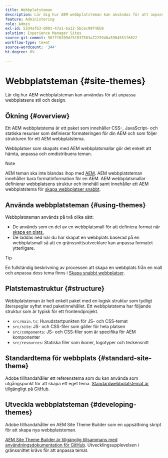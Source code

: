 ```yaml
---
title: Webbplatsteman
description: Lär dig hur AEM webbplatsteman kan användas för att anpassa webbplatsens stil och design.
feature: Administering
role: Admin
exl-id: 53d4afb3-d091-47a1-ba12-5bcec99f46b9
solution: Experience Manager Sites
source-git-commit: 90f7f6209df5f837583a7225940a5984551f6622
workflow-type: tm+mt
source-wordcount: '344'
ht-degree: 0%

---
```


# Webbplatsteman {#site-themes}

Lär dig hur AEM webbplatsteman kan användas för att anpassa webbplatsens stil och design.

## Ökning {#overview}

Ett AEM webbplatstema är ett paket som innehåller CSS-, JavaScript- och statiska resurser som definierar formateringen för din AEM och som följer strukturen för ett AEM webbplatstema.

Webbplatser som skapats med AEM webbplatsmallar gör det enkelt att hämta, anpassa och omdistribuera teman.

>[!NOTE]
>
>AEM teman ska inte blandas ihop med [AEM](site-templates.md). AEM webbplatsteman innehåller bara formatinformation för en AEM. AEM webbplatsmallar definierar webbplatsens struktur och innehåll samt innehåller ett AEM webbplatstema för [skapa webbplatser snabbt](create-site.md).

## Använda webbplatsteman {#using-themes}

Webbplatsteman används på två olika sätt:

* De används som en del av en webbplatsmall för att definiera format när [skapa en plats.](create-site.md)
* De laddas ned när du har skapat en webbplats baserad på en webbplatsmall så att en gränssnittsutvecklare kan anpassa formatet ytterligare.

>[!TIP]
>
>En fullständig beskrivning av processen att skapa en webbplats från en mall och anpassa dess tema finns i [Skapa snabbt webbplatser](/help/journey-sites/quick-site/overview.md).

## Platstemastruktur {#structure}

Webbplatsteman är helt enkelt paket med en logisk struktur som tydligt återspeglar syftet med paketinnehållet. Ett webbplatstema har följande struktur som är typisk för ett frontendprojekt.

* `src/main.ts`: Huvudstartpunkten för JS- och CSS-temat
* `src/site`: JS- och CSS-filer som gäller för hela platsen
* `src/components`: JS- och CSS-filer som är specifika för AEM komponenter
* `src/resources`: Statiska filer som ikoner, logotyper och teckensnitt

## Standardtema för webbplats {#standard-site-theme}

Adobe tillhandahåller ett referenstema som du kan använda som utgångspunkt för att skapa ett eget tema. [Standardwebbplatstemat är tillgängligt på GitHub](https://github.com/adobe/aem-site-template-standard/tree/main/theme).

## Utveckla webbplatsteman {#developing-themes}

Adobe tillhandahåller en AEM Site Theme Builder som en uppsättning skript för att skapa nya webbplatsteman.

[AEM Site Theme Builder är tillgänglig tillsammans med användningsdokumentation för GitHub](https://github.com/adobe/aem-site-theme-builder). Utvecklingsupplevelsen i gränssnittet krävs för att anpassa temat.
